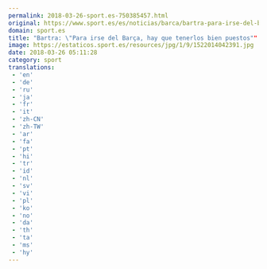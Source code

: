 ```yaml
---
permalink: 2018-03-26-sport.es-750385457.html
original: https://www.sport.es/es/noticias/barca/bartra-para-irse-del-barca-hay-que-tenerlos-bien-puestos-6715739?utm_source=rss-noticias&utm_medium=feed&utm_campaign=barca
domain: sport.es
title: "Bartra: \"Para irse del Barça, hay que tenerlos bien puestos""
image: https://estaticos.sport.es/resources/jpg/1/9/1522014042391.jpg
date: 2018-03-26 05:11:28
category: sport
translations: 
 - 'en'
 - 'de'
 - 'ru'
 - 'ja'
 - 'fr'
 - 'it'
 - 'zh-CN'
 - 'zh-TW'
 - 'ar'
 - 'fa'
 - 'pt'
 - 'hi'
 - 'tr'
 - 'id'
 - 'nl'
 - 'sv'
 - 'vi'
 - 'pl'
 - 'ko'
 - 'no'
 - 'da'
 - 'th'
 - 'ta'
 - 'ms'
 - 'hy'
---
```


